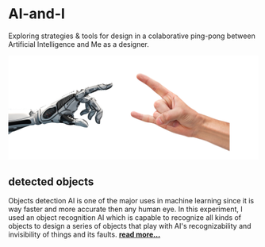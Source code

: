 # AI-and-I
Exploring strategies &amp; tools for design in a colaborative ping-pong between Artificial Intelligence and Me as a designer.

![ai and i](img/robot-metal-hand.jpg)


## detected objects
Objects detection AI is one of the major uses in machine learning since it is way faster and more accurate then any human eye. In this experiment, I used an object recognition AI which is capable to recognize all kinds of objects to design a series of objects that play with AI's recognizability and invisibility of things and its faults. [**read more...**](detected-objects/README.md)  
